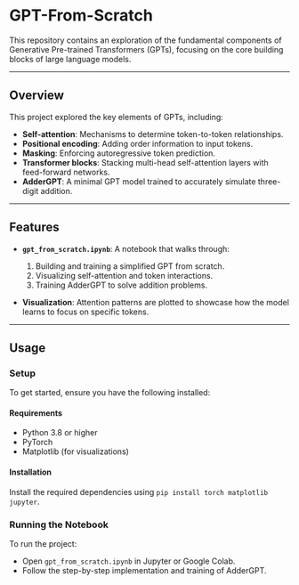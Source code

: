 # GPT-From-Scratch

This repository contains an exploration of the fundamental components of Generative Pre-trained Transformers (GPTs), focusing on the core building blocks of large language models.

------

## Overview

This project explored the key elements of GPTs, including:
- **Self-attention**: Mechanisms to determine token-to-token relationships.
- **Positional encoding**: Adding order information to input tokens.
- **Masking**: Enforcing autoregressive token prediction.
- **Transformer blocks**: Stacking multi-head self-attention layers with feed-forward networks.
- **AdderGPT**: A minimal GPT model trained to accurately simulate three-digit addition.

---

## Features

- **`gpt_from_scratch.ipynb`**: A notebook that walks through:
  1. Building and training a simplified GPT from scratch.
  2. Visualizing self-attention and token interactions.
  3. Training AdderGPT to solve addition problems.

- **Visualization**: Attention patterns are plotted to showcase how the model learns to focus on specific tokens.

---

## Usage

### Setup
To get started, ensure you have the following installed:

#### Requirements
- Python 3.8 or higher
- PyTorch
- Matplotlib (for visualizations)

#### Installation
Install the required dependencies using `pip install torch matplotlib jupyter`.

### Running the Notebook
To run the project:
- Open `gpt_from_scratch.ipynb` in Jupyter or Google Colab.
- Follow the step-by-step implementation and training of AdderGPT.
